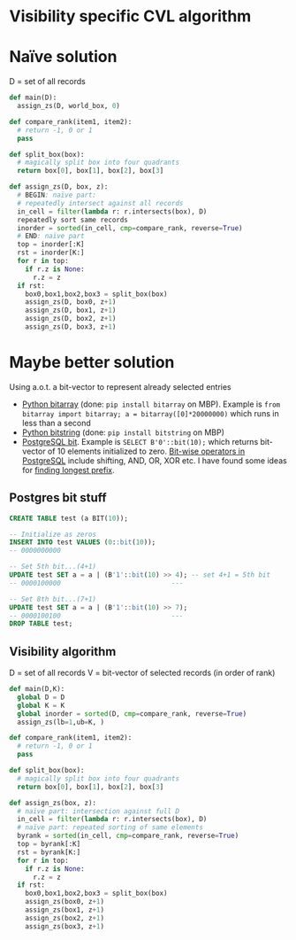 # Visibility specific CVL algorithm

# Naïve solution

D = set of all records

```python
def main(D):
  assign_zs(D, world_box, 0)

def compare_rank(item1, item2):
  # return -1, 0 or 1
  pass

def split_box(box):
  # magically split box into four quadrants
  return box[0], box[1], box[2], box[3]

def assign_zs(D, box, z):
  # BEGIN: naïve part: 
  # repeatedly intersect against all records
  in_cell = filter(lambda r: r.intersects(box), D)
  repeatedly sort same records 
  inorder = sorted(in_cell, cmp=compare_rank, reverse=True)
  # END: naïve part
  top = inorder[:K]
  rst = inorder[K:]
  for r in top:
    if r.z is None:
      r.z = z
  if rst:
    box0,box1,box2,box3 = split_box(box)
    assign_zs(D, box0, z+1)
    assign_zs(D, box1, z+1)
    assign_zs(D, box2, z+1)
    assign_zs(D, box3, z+1)
```

# Maybe better solution

Using a.o.t. a bit-vector to represent already selected entries

* [Python bitarray](https://pypi.python.org/pypi/bitarray) (done: `pip install bitarray` on MBP). Example is `from bitarray import bitarray; a = bitarray([0]*20000000)` which runs in less than a second
* [Python bitstring](https://code.google.com/p/python-bitstring/) (done: `pip install bitstring` on MBP)
* [PostgreSQL bit](http://www.postgresql.org/docs/9.2/static/datatype-bit.html). Example is `SELECT B'0'::bit(10);` which returns bit-vector of 10 elements initialized to zero. [Bit-wise operators in PostgreSQL](http://www.postgresql.org/docs/9.2/static/functions-bitstring.html) include shifting, AND, OR, XOR etc. I have found some ideas for [finding longest prefix](http://dba.stackexchange.com/questions/43415/algorithm-for-finding-the-longest-prefix).

## Postgres bit stuff

```sql
CREATE TABLE test (a BIT(10));

-- Initialize as zeros
INSERT INTO test VALUES (0::bit(10));
-- 0000000000

-- Set 5th bit...(4+1)
UPDATE test SET a = a | (B'1'::bit(10) >> 4); -- set 4+1 = 5th bit 
-- 0000100000                            ---

-- Set 8th bit...(7+1)
UPDATE test SET a = a | (B'1'::bit(10) >> 7);
-- 0000100100                            ---
DROP TABLE test;
```

## Visibility algorithm

D = set of all records
V = bit-vector of selected records (in order of rank)

```python
def main(D,K):
  global D = D
  global K = K
  global inorder = sorted(D, cmp=compare_rank, reverse=True)
  assign_zs(lb=1,ub=K, )

def compare_rank(item1, item2):
  # return -1, 0 or 1
  pass

def split_box(box):
  # magically split box into four quadrants
  return box[0], box[1], box[2], box[3]

def assign_zs(box, z):
  # naïve part: intersection against full D
  in_cell = filter(lambda r: r.intersects(box), D)
  # naïve part: repeated sorting of same elements 
  byrank = sorted(in_cell, cmp=compare_rank, reverse=True)
  top = byrank[:K]
  rst = byrank[K:]
  for r in top:
    if r.z is None:
      r.z = z
  if rst:
    box0,box1,box2,box3 = split_box(box)
    assign_zs(box0, z+1)
    assign_zs(box1, z+1)
    assign_zs(box2, z+1)
    assign_zs(box3, z+1)
```

